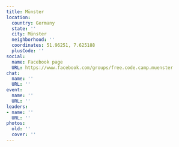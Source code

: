 ```yaml
---
title: Münster
location:
  country: Germany
  state: ''
  city: Münster
  neighborhood: ''
  coordinates: 51.96251, 7.625188
  plusCode: ''
social:
  name: Facebook page
  URL: https://www.facebook.com/groups/free.code.camp.muenster
chat:
  name: ''
  URL: ''
event:
  name: ''
  URL: ''
leaders:
- name: ''
  URL: ''
photos:
  old: ''
  cover: ''
---
```

